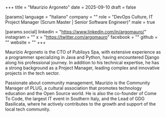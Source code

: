 +++
title = "Maurizio Argoneto"
date = 2025-09-10
draft = false

[params]
language = "Italiano"
company = ""
role = "DevOps Culture, IT Project Manager (Scrum Master | Senior Software Engineer)"
male = true

[params.social]
linkedin = "https://www.linkedin.com/in/argomauro/"
instagram = ""
x = "https://twitter.com/argomauro"
facebook = ""
github = ""
website = ""
+++

Maurizio Argoneto is the CTO of Publisys Spa, with extensive experience as a programmer specializing in Java and Python, having encountered Django along his professional journey. In addition to his technical expertise, he has a strong background as a Project Manager, leading complex and innovative projects in the tech sector.

Passionate about community management, Maurizio is the Community Manager of PLUG, a cultural association that promotes technology education and the Open Source world. He is also the co-founder of Come To Code, the largest IT event in Southern Italy, and the Lead of GDG Basilicata, where he actively contributes to the growth and support of the local tech community.
